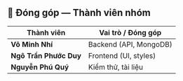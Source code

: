 ## 👥 Đóng góp — Thành viên nhóm
| Thành viên | Vai trò / Đóng góp |
|-------------|--------------------|
| **Võ Minh Nhí** | Backend (API, MongoDB) |
| **Ngô Trần Phước Duy** | Frontend (UI, styles) |
| **Nguyễn Phú Quý** | Kiểm thử, tài liệu |
